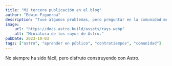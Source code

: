```yaml
---
title: "Mi tercera publicación en el blog"
author: "Edwin Figueroa"
description: "Tuve algunos problemas, pero preguntar en la comunidad me ayudó mucho."
image:
    url: "https://docs.astro.build/assets/rays.webp"
    alt: "Miniatura de los rayos de Astro."
pubDate: 2023-10-03
tags: ["astro", "aprender en público", "contratiempos", "comunidad"]
---
```

No siempre ha sido fácil, pero disfruto construyendo con Astro. 